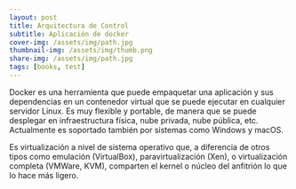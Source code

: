 ```yaml
---
layout: post
title: Arquitectura de Control
subtitle: Aplicación de docker
cover-img: /assets/img/path.jpg
thumbnail-img: /assets/img/thumb.png
share-img: /assets/img/path.jpg
tags: [books, test]
---
```


Docker es una herramienta que puede empaquetar una aplicación y sus dependencias en un contenedor virtual que se puede ejecutar en cualquier servidor Linux. Es muy flexible y portable, de manera que se puede desplegar en infraestructura física, nube privada, nube pública, etc. Actualmente es soportado también por sistemas como Windows y macOS.

Es virtualización a nivel de sistema operativo que, a diferencia de otros tipos como emulación (VirtualBox), paravirtualización (Xen), o virtualización completa (VMWare, KVM), comparten el kernel o núcleo del anfitrión lo que lo hace más ligero.
